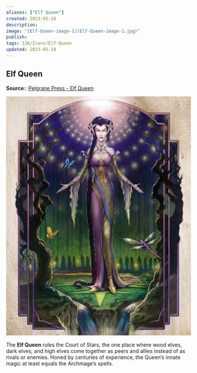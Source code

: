 ```yaml
---
aliases: ["Elf Queen"]
created: 2023-05-18
description: 
image: "[Elf-Queen-image-1](Elf-Queen-image-1.jpg)"
publish: 
tags: 13A/Icons/Elf-Queen
updated: 2023-05-18
---
```


## Elf Queen

**Source**:: [Pelgrane Press - Elf Queen](https://pelgranepress.com/2012/07/31/behind-the-illustration-the-elf-queen/)

![Elf-Queen|300](Elf-Queen-image-1.jpg)

The **Elf Queen** rules the Court of Stars, the one place where wood elves, dark elves, and high elves come together as peers and allies instead of as rivals or enemies. Honed by centuries of experience, the Queen’s innate magic at least equals the Archmage’s spells.